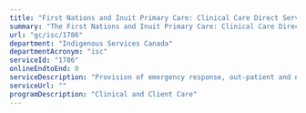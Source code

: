 ```yaml
---
title: "First Nations and Inuit Primary Care: Clinical Care Direct Service Delivery"
summary: "The First Nations and Inuit Primary Care: Clinical Care Direct Service Delivery service from Indigenous Services Canada is not available end-to-end online, according to the GC Service Inventory."
url: "gc/isc/1786"
department: "Indigenous Services Canada"
departmentAcronym: "isc"
serviceId: "1786"
onlineEndtoEnd: 0
serviceDescription: "Provision of emergency response, out-patient and non-urgent services, coordination and case management, community outreach and education, health record keeping, and pharmacy services  Also includes hospital services in 2 communities."
serviceUrl: ""
programDescription: "Clinical and Client Care"
---
```

